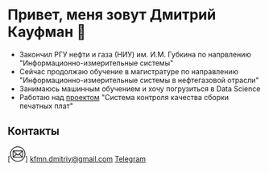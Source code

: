 # Привет, меня зовут Дмитрий Кауфман 👋

- Закончил РГУ нефти и газа (НИУ) им. И.М. Губкина по напрвлению "Информационно-измерительные системы"
- Сейчас продолжаю обучение в магистратуре по направлению "Информационно-измерительные системы в нефтегазовой отрасли"
- Занимаюсь машинным обучением и хочу погрузиться в Data Science
- Работаю над [проектом](https://github.com/KaufmanDmitriy/pcb-detection) "Система контроля качества сборки печатных плат"

## Контакты
[<img width="30px" src="images/email.png">] kfmn.dmitriy@gmail.com [Telegram](https://t.me/KaufmanDmitriy)

